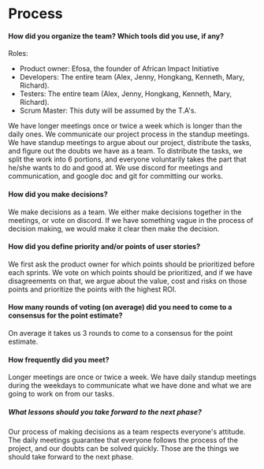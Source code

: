 # Process

#### How did you organize the team? Which tools did you use, if any?
Roles: 
- Product owner: Efosa, the founder of African Impact Initiative
- Developers: The entire team (Alex, Jenny, Hongkang, Kenneth, Mary, Richard).
- Testers: The entire team (Alex, Jenny, Hongkang, Kenneth, Mary, Richard).
- Scrum Master: This duty will be assumed by the T.A's.

We have longer meetings once or twice a week which is longer than the daily ones. We communicate our project process in the standup meetings.
We have standup meetings to argue about our project, distribute the tasks, and figure out the doubts we have as a team.
To distribute the tasks, we split the work into 6 portions, and everyone voluntarily takes the part that he/she wants to do and good at.
We use discord for meetings and communication, and google doc and git for committing our works.

#### How did you make decisions?
We make decisions as a team. We either make decisions together in the meetings, or vote on discord.
If we have something vague in the process of decision making, we would make it clear then make the decision.

#### How did you define priority and/or points of user stories? 
We first ask the product owner for which points should be prioritized before each sprints. We vote on which points should be prioritized, and if we have disagreements on that, we argue about the value, cost and risks on those points and prioritize the points with the highest ROI.

#### How many rounds of voting (on average) did you need to come to a consensus for the point estimate?
On average it takes us 3 rounds to come to a consensus for the point estimate.

#### How frequently did you meet?
Longer meetings are once or twice a week.
We have daily standup meetings during the weekdays to communicate what we have done and what we are going to work on from our tasks.

##### What lessons should you take forward to the next phase?
Our process of making decisions as a team respects everyone's attitude. The daily meetings guarantee that everyone follows
the process of the project, and our doubts can be solved quickly. Those are the things we should take forward to the next phase.
